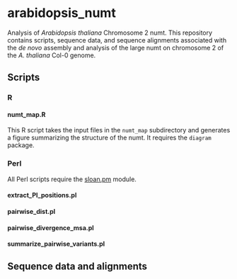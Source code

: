 # arabidopsis_numt
Analysis of *Arabidopsis thaliana* Chromosome 2 numt. This repository contains scripts, sequence data, and sequence alignments associated with the *de novo* assembly and analysis of the large numt on chromosome 2 of the *A. thaliana* Col-0 genome.

## Scripts

### R

#### numt_map.R

This R script takes the input files in the `numt_map` subdirectory and generates a figure summarizing the structure of the numt. It requires the `diagram` package.

### Perl

All Perl scripts require the [sloan.pm](https://github.com/dbsloan/perl_modules) module.

#### extract_PI_positions.pl

#### pairwise_dist.pl

#### pairwise_divergence_msa.pl

#### summarize_pairwise_variants.pl

## Sequence data and alignments


